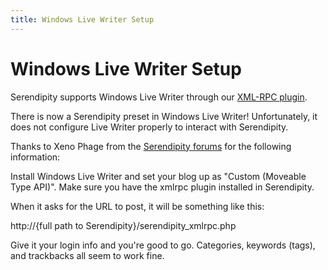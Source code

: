 ```yaml
---
title: Windows Live Writer Setup
---
```


# Windows Live Writer Setup

Serendipity supports Windows Live Writer through our [XML-RPC plugin](http://spartacus.s9y.org/cvs/additional_plugins/serendipity_event_xmlrpc.zip).

There is now a Serendipity preset in Windows Live Writer! Unfortunately, it does not configure Live Writer properly to interact with Serendipity.

Thanks to Xeno Phage from the [Serendipity forums](http://board.s9y.org/) for the following information:

Install Windows Live Writer and set your blog up as "Custom (Moveable Type API)". Make sure you have the xmlrpc plugin installed in Serendipity.

When it asks for the URL to post, it will be something like this:

http://{full path to Serendipity}/serendipity\_xmlrpc.php

Give it your login info and you're good to go. Categories, keywords (tags), and trackbacks all seem to work fine.
